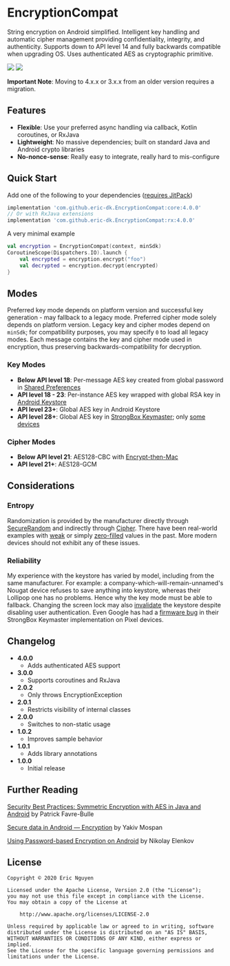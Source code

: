 # EncryptionCompat

String encryption on Android simplified. Intelligent key handling and automatic cipher management providing confidentiality, integrity, and authenticity. Supports down to API level 14 and fully backwards compatible when upgrading OS. Uses authenticated AES as cryptographic primitive.

[![](https://jitpack.io/v/com.github.eric-dk/EncryptionCompat.svg)](https://jitpack.io/#com.github.eric-dk/EncryptionCompat) [![](https://jitci.com/gh/eric-dk/EncryptionCompat/svg)](https://jitci.com/gh/eric-dk/EncryptionCompat)

**Important Note**: Moving to 4.x.x or 3.x.x from an older version requires a migration.

## Features

* **Flexible**: Use your preferred async handling via callback, Kotlin coroutines, or RxJava
* **Lightweight**: No massive dependencies; built on standard Java and Android crypto libraries
* **No-nonce-sense**: Really easy to integrate, really hard to mis-configure

## Quick Start

Add one of the following to your dependencies ([requires JitPack](https://jitpack.io/#com.github.eric-dk/EncryptionCompat/howto)) 
```groovy
implementation 'com.github.eric-dk.EncryptionCompat:core:4.0.0'
// Or with RxJava extensions
implementation 'com.github.eric-dk.EncryptionCompat:rx:4.0.0'
```

A very minimal example
```kotlin
val encryption = EncryptionCompat(context, minSdk)
CoroutineScope(Dispatchers.IO).launch {
    val encrypted = encryption.encrypt("foo")
    val decrypted = encryption.decrypt(encrypted)
}
```

## Modes

Preferred key mode depends on platform version and successful key generation - may fallback to a legacy mode. Preferred cipher mode solely depends on platform version. Legacy key and cipher modes depend on `minSdk`; for compatibility purposes, you may specify `0` to load all legacy modes. Each message contains the key and cipher mode used in encryption, thus preserving backwards-compatibility for decryption.

### Key Modes

* **Below API level 18**: Per-message AES key created from global password in [Shared Preferences](https://developer.android.com/training/data-storage/shared-preferences)
* **API level 18 - 23**: Per-instance AES key wrapped with global RSA key in [Android Keystore](https://developer.android.com/training/articles/keystore.html)
* **API level 23+**: Global AES key in Android Keystore
* **API level 28+**: Global AES key in [StrongBox Keymaster](https://developer.android.com/training/articles/keystore#HardwareSecurityModule); only [some devices](https://github.com/GrapheneOS/AttestationSamples)

### Cipher Modes

* **Below API level 21**: AES128-CBC with [Encrypt-then-Mac](https://en.wikipedia.org/wiki/Authenticated_encryption#Encrypt-then-MAC_(EtM))
* **API level 21+**: AES128-GCM

## Considerations

### Entropy
Randomization is provided by the manufacturer directly through [SecureRandom](https://developer.android.com/reference/java/security/SecureRandom) and indirectly through [Cipher](https://developer.android.com/reference/javax/crypto/Cipher). There have been real-world examples with [weak](https://android-developers.googleblog.com/2013/08/some-securerandom-thoughts.html) or simply [zero-filled](https://stackoverflow.com/a/31037133) values in the past. More modern devices should not exhibit any of these issues.

### Reliability
My experience with the keystore has varied by model, including from the same manufacturer. For example: a company-which-will-remain-unnamed's Nougat device refuses to save anything into keystore, whereas their Lollipop one has no problems. Hence why the key mode must be able to fallback. Changing the screen lock may also [invalidate](https://doridori.github.io/android-security-the-forgetful-keystore/) the keystore despite disabling user authentication. Even Google has had a [firmware bug](https://alexbakker.me/post/mysterious-google-titan-m-bug-cve-2019-9465.html) in their StrongBox Keymaster implementation on Pixel devices.

## Changelog

* **4.0.0**
    * Adds authenticated AES support
* **3.0.0**
    * Supports coroutines and RxJava
* **2.0.2**
    * Only throws EncryptionException
* **2.0.1**
    * Restricts visibility of internal classes
* **2.0.0**
    * Switches to non-static usage
* **1.0.2**
    * Improves sample behavior
* **1.0.1**
    * Adds library annotations
* **1.0.0**
    * Initial release

## Further Reading

[Security Best Practices: Symmetric Encryption with AES in Java and Android](https://proandroiddev.com/security-best-practices-symmetric-encryption-with-aes-in-java-7616beaaade9) by Patrick Favre-Bulle

[Secure data in Android — Encryption](https://proandroiddev.com/secure-data-in-android-encryption-7eda33e68f58) by Yakiv Mospan

[Using Password-based Encryption on Android](https://nelenkov.blogspot.com/2012/04/using-password-based-encryption-on.html) by Nikolay Elenkov

## License

    Copyright © 2020 Eric Nguyen

    Licensed under the Apache License, Version 2.0 (the "License");
    you may not use this file except in compliance with the License.
    You may obtain a copy of the License at

        http://www.apache.org/licenses/LICENSE-2.0

    Unless required by applicable law or agreed to in writing, software
    distributed under the License is distributed on an "AS IS" BASIS,
    WITHOUT WARRANTIES OR CONDITIONS OF ANY KIND, either express or implied.
    See the License for the specific language governing permissions and
    limitations under the License.
